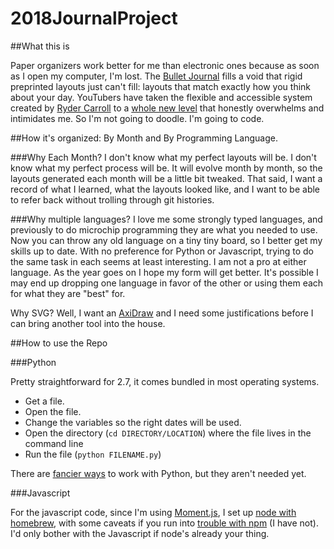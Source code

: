 # 2018JournalProject

##What this is

Paper organizers work better for me than electronic ones because as soon as I open my computer, I'm lost. The [Bullet Journal] fills a void that rigid preprinted layouts just can't fill: layouts that match exactly how you think about your day. YouTubers have taken the flexible and accessible system created by [Ryder Carroll] to a [whole new level][1] that honestly overwhelms and intimidates me. So I'm not going to doodle. I'm going to code.

[Bullet Journal]: http://bulletjournal.com/
[Ryder Carroll]: http://www.rydercarroll.com/
[1]: https://www.youtube.com/results?search_query=bullet+journal

##How it's organized: By Month and By Programming Language.

###Why Each Month?
I don't know what my perfect layouts will be. I don't know what my perfect process will be. It will evolve month by month, so the layouts generated each month will be a little bit tweaked. That said, I want a record of what I learned, what the layouts looked like, and I want to be able to refer back without trolling through git histories.

###Why multiple languages?
I love me some strongly typed languages, and previously to do microchip programming they are what you needed to use. Now you can throw any old language on a tiny tiny board, so I better get my skills up to date. With no preference for Python or Javascript, trying to do the same task in each seems at least interesting. I am not a pro at either language. As the year goes on I hope my form will get better. It's possible I may end up dropping one language in favor of the other or using them each for what they are "best" for.

Why SVG? Well, I want an [AxiDraw] and I need some justifications before I can bring another tool into the house.   

[AxiDraw]: https://www.axidraw.com/

##How to use the Repo

###Python

Pretty straightforward for 2.7, it comes bundled in most operating systems.

- Get a file.
- Open the file.
- Change the variables so the right dates will be used.
- Open the directory (`cd DIRECTORY/LOCATION`) where the file lives in the command line
- Run the file (`python FILENAME.py`)

There are [fancier ways][2] to work with Python, but they aren't needed yet.

[2]: http://docs.python-guide.org/en/latest/dev/virtualenvs/

###Javascript

For the javascript code, since I'm using [Moment.js], I set up [node with homebrew][3], with some caveats if you run into [trouble with npm][4] (I have not). I'd only bother with the Javascript if node's already your thing.

[Moment.js]: https://momentjs.com
[3]: https://changelog.com/posts/install-node-js-with-homebrew-on-os-x
[4]: https://gist.github.com/rcugut/c7abd2a425bb65da3c61d8341cd4b02d

